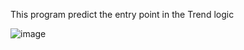This program predict the entry point in the Trend logic

![image](https://github.com/user-attachments/assets/6b51796d-fbe6-4799-96dc-74808e9c0c98)
